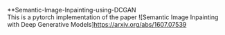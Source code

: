 **Semantic-Image-Inpainting-using-DCGAN  
This is a pytorch implementation of the paper ![Semantic Image Inpainting with Deep Generative Models]https://arxiv.org/abs/1607.07539 
